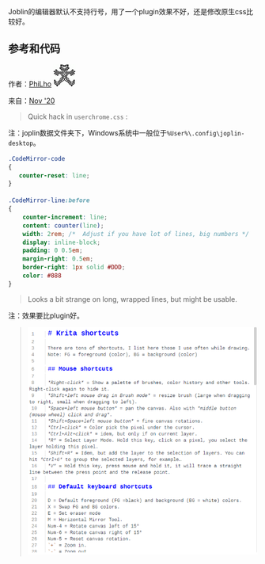 Joblin的编辑器默认不支持行号，用了一个plugin效果不好，还是修改原生css比较好。

## 参考和代码
作者：[PhiLho](https://discourse.joplinapp.org/u/PhiLho "https://discourse.joplinapp.org/u/PhiLho") [![](/images/839df3d2faf24ac89215db6baaac7a08%201.png)](https://discourse.joplinapp.org/u/PhiLho "https://discourse.joplinapp.org/u/PhiLho")  

来自：[Nov '20](https://discourse.joplinapp.org/t/option-to-show-line-numbers-in-editor/8313/22 "https://discourse.joplinapp.org/t/option-to-show-line-numbers-in-editor/8313/22")

>Quick hack in `userchrome.css` :

注：joplin数据文件夹下，Windows系统中一般位于`%User%\.config\joplin-desktop`。

```css
.CodeMirror-code
{
   counter-reset: line;
}

.CodeMirror-line:before
{
    counter-increment: line;
    content: counter(line);
    width: 2rem; /*  Adjust if you have lot of lines, big numbers */
    display: inline-block;
    padding: 0 0.5em;
    margin-right: 0.5em;
    border-right: 1px solid #DDD;
    color: #888
} 
```

>Looks a bit strange on long, wrapped lines, but might be usable. 

注：效果要比plugin好。

>![](/images/456018827c7542b18acd4893fb75c3aa.png)
